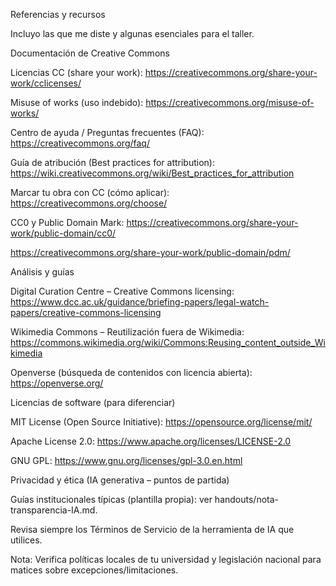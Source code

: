Referencias y recursos

Incluyo las que me diste y algunas esenciales para el taller.

Documentación de Creative Commons

Licencias CC (share your work):
https://creativecommons.org/share-your-work/cclicenses/

Misuse of works (uso indebido):
https://creativecommons.org/misuse-of-works/

Centro de ayuda / Preguntas frecuentes (FAQ):
https://creativecommons.org/faq/

Guía de atribución (Best practices for attribution):
https://wiki.creativecommons.org/wiki/Best_practices_for_attribution

Marcar tu obra con CC (cómo aplicar):
https://creativecommons.org/choose/

CC0 y Public Domain Mark:
https://creativecommons.org/share-your-work/public-domain/cc0/

https://creativecommons.org/share-your-work/public-domain/pdm/

Análisis y guías

Digital Curation Centre – Creative Commons licensing:
https://www.dcc.ac.uk/guidance/briefing-papers/legal-watch-papers/creative-commons-licensing

Wikimedia Commons – Reutilización fuera de Wikimedia:
https://commons.wikimedia.org/wiki/Commons:Reusing_content_outside_Wikimedia

Openverse (búsqueda de contenidos con licencia abierta):
https://openverse.org/

Licencias de software (para diferenciar)

MIT License (Open Source Initiative):
https://opensource.org/license/mit/

Apache License 2.0:
https://www.apache.org/licenses/LICENSE-2.0

GNU GPL:
https://www.gnu.org/licenses/gpl-3.0.en.html

Privacidad y ética (IA generativa – puntos de partida)

Guías institucionales típicas (plantilla propia): ver handouts/nota-transparencia-IA.md.

Revisa siempre los Términos de Servicio de la herramienta de IA que utilices.

Nota: Verifica políticas locales de tu universidad y legislación nacional para matices sobre excepciones/limitaciones.
